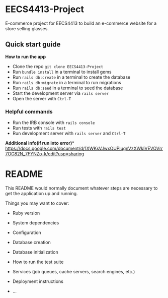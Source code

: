 # EECS4413-Project
E-commerce project for EECS4413 to build an e-commerce website for a store selling glasses.

## Quick start guide

**How to run the app**

- Clone the repo `git clone EECS4413-Project`
- Run `bundle install` in a terminal to install gems
- Run `rails db:create` in a terminal to create the database
- Run `rails db:migrate` in a terminal to run migrations
- Run `rails db:seed` in a terminal to seed the database
- Start the development server via `rails server`
- Open the server with `Ctrl-T`

### Helpful commands
- Run the IRB console with `rails console`
- Run tests with `rails test`
- Run development server with `rails server` and `Ctrl-T`

**Additional info(if run into error)***
https://docs.google.com/document/d/1XWKsVJwxOUPlugnVzXWkIVEVOVrr7OG82N_7FYNZo-k/edit?usp=sharing

# README

This README would normally document whatever steps are necessary to get the
application up and running.

Things you may want to cover:

* Ruby version

* System dependencies

* Configuration

* Database creation

* Database initialization

* How to run the test suite

* Services (job queues, cache servers, search engines, etc.)

* Deployment instructions

* ...
